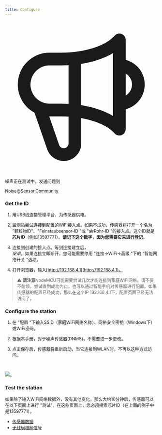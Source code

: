 ```yaml
---
title: Configure
---
```


  <div class="max-w-screen-xl mx-auto pt-5">
      <div class="p-2 rounded-lg bg-indigo-100 shadow-lg sm:p-3">
      <div class="flex items-center">
            <span class="p-2 rounded-lg bg-indigo-500">
              <svg class="h-8 w-8 text-white" fill="none" viewBox="0 0 24 24" stroke="currentColor">
                <path stroke-linecap="round" stroke-linejoin="round" stroke-width="2" d="M11 5.882V19.24a1.76 1.76 0 01-3.417.592l-2.147-6.15M18 13a3 3 0 100-6M5.436 13.683A4.001 4.001 0 017 6h1.832c4.1 0 7.625-1.234 9.168-3v14c-1.543-1.766-5.067-3-9.168-3H7a3.988 3.988 0 01-1.564-.317z" />
              </svg>
            </span>
        <div class="flex flex-wrap">
          <div class="flex-wrap flex">
            <p class="pt-1 text-indigo-700 font-medium">
                 噪声正在测试中。发送问题到</p>
          <a href="mailto:Noise@Sensor.Community" class="ml-1 font-medium underline text-white hover:text-yellow-600">
                  Noise@Sensor.Community</a>
          </div>
           </div>
      </div>
    </div>
  </div>

### Get the ID
1. 用USB线连接管理平台，为传感器供电。

2. 监测站尝试连接到配置的WiFi接入点。如果不成功，传感器将打开一个名为 "颗粒物ID"、"Feinstaubsensor-ID "或 "airRohr-ID "的接入点。这个ID就是**芯片ID**（例如13597771）。**请记下这个数字，因为您需要它来进行登记**。

3. 连接到创建的接入点。等到连接建立后，<br>*安卓*。如果连接立即断开，您可能需要停用 "连接->WiFi->高级 "下的 "智能网络开关 "选项。

4. 打开浏览器，输入[http://192.168.4.1](http://192.168.4.1)。

>⚠️ **请注意**NodeMCU可能需要尝试几次才能连接到家庭WiFi网络。请不要不耐烦，尝试直到成功为止。也可以通过智能手机对传感器进行配置。如果传感器的配置已经成功，那么在这个IP 192.168.4.1下，配置页面已经无法访问了。

### Configure the station
1. 在 "配置 "下输入SSID（家庭WiFi网络名称）、网络安全密钥（Windows下）或WiFi密码。

2. 根据本手册，对于噪声传感器(DNMS)，不需要进一步更改。

3. 点击保存后，传感器将重新启动，当它连接到WLAN时，不再以这种方式访问。

<br>

<img src=".docsairrohr_config_initial.jpg" loading="lazy">。
<br>

### Test the station
如果除了输入WiFi网络数据外，没有其他变化，那么大约10分钟后，传感器可以在以下页面上进行 "测试"。在这些页面上，您必须搜索芯片ID（在上面的例子中是13597771）。

 * [传感器数据](www.madavi.de/sensor/graph.php)
 * [无线局域网信号](www.madavi.de/sensor/signal.php)



